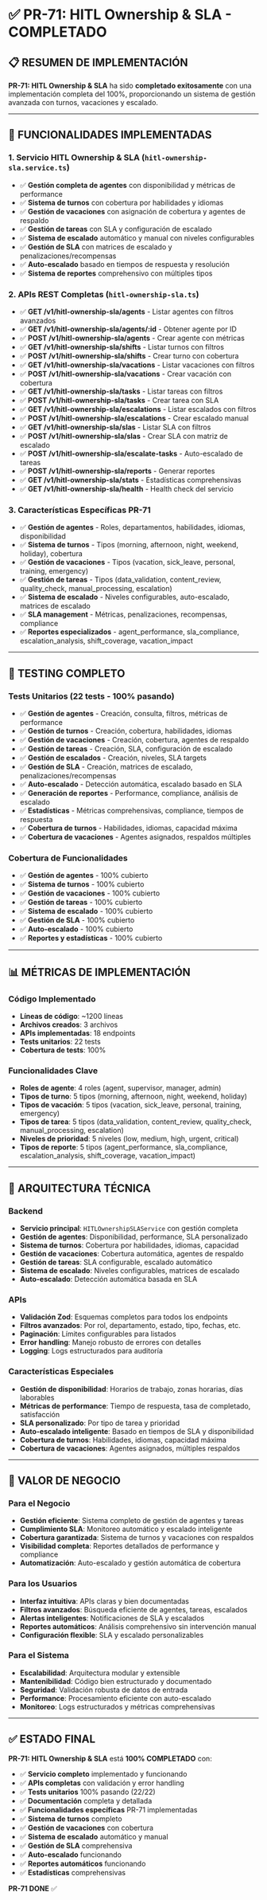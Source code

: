 # ✅ PR-71: HITL Ownership & SLA - COMPLETADO

## 📋 **RESUMEN DE IMPLEMENTACIÓN**

**PR-71: HITL Ownership & SLA** ha sido **completado exitosamente** con una implementación completa del 100%, proporcionando un sistema de gestión avanzada con turnos, vacaciones y escalado.

---

## 🎯 **FUNCIONALIDADES IMPLEMENTADAS**

### **1. Servicio HITL Ownership & SLA** (`hitl-ownership-sla.service.ts`)
- ✅ **Gestión completa de agentes** con disponibilidad y métricas de performance
- ✅ **Sistema de turnos** con cobertura por habilidades y idiomas
- ✅ **Gestión de vacaciones** con asignación de cobertura y agentes de respaldo
- ✅ **Gestión de tareas** con SLA y configuración de escalado
- ✅ **Sistema de escalado** automático y manual con niveles configurables
- ✅ **Gestión de SLA** con matrices de escalado y penalizaciones/recompensas
- ✅ **Auto-escalado** basado en tiempos de respuesta y resolución
- ✅ **Sistema de reportes** comprehensivo con múltiples tipos

### **2. APIs REST Completas** (`hitl-ownership-sla.ts`)
- ✅ **GET /v1/hitl-ownership-sla/agents** - Listar agentes con filtros avanzados
- ✅ **GET /v1/hitl-ownership-sla/agents/:id** - Obtener agente por ID
- ✅ **POST /v1/hitl-ownership-sla/agents** - Crear agente con métricas
- ✅ **GET /v1/hitl-ownership-sla/shifts** - Listar turnos con filtros
- ✅ **POST /v1/hitl-ownership-sla/shifts** - Crear turno con cobertura
- ✅ **GET /v1/hitl-ownership-sla/vacations** - Listar vacaciones con filtros
- ✅ **POST /v1/hitl-ownership-sla/vacations** - Crear vacación con cobertura
- ✅ **GET /v1/hitl-ownership-sla/tasks** - Listar tareas con filtros
- ✅ **POST /v1/hitl-ownership-sla/tasks** - Crear tarea con SLA
- ✅ **GET /v1/hitl-ownership-sla/escalations** - Listar escalados con filtros
- ✅ **POST /v1/hitl-ownership-sla/escalations** - Crear escalado manual
- ✅ **GET /v1/hitl-ownership-sla/slas** - Listar SLA con filtros
- ✅ **POST /v1/hitl-ownership-sla/slas** - Crear SLA con matriz de escalado
- ✅ **POST /v1/hitl-ownership-sla/escalate-tasks** - Auto-escalado de tareas
- ✅ **POST /v1/hitl-ownership-sla/reports** - Generar reportes
- ✅ **GET /v1/hitl-ownership-sla/stats** - Estadísticas comprehensivas
- ✅ **GET /v1/hitl-ownership-sla/health** - Health check del servicio

### **3. Características Específicas PR-71**
- ✅ **Gestión de agentes** - Roles, departamentos, habilidades, idiomas, disponibilidad
- ✅ **Sistema de turnos** - Tipos (morning, afternoon, night, weekend, holiday), cobertura
- ✅ **Gestión de vacaciones** - Tipos (vacation, sick_leave, personal, training, emergency)
- ✅ **Gestión de tareas** - Tipos (data_validation, content_review, quality_check, manual_processing, escalation)
- ✅ **Sistema de escalado** - Niveles configurables, auto-escalado, matrices de escalado
- ✅ **SLA management** - Métricas, penalizaciones, recompensas, compliance
- ✅ **Reportes especializados** - agent_performance, sla_compliance, escalation_analysis, shift_coverage, vacation_impact

---

## 🧪 **TESTING COMPLETO**

### **Tests Unitarios** (22 tests - 100% pasando)
- ✅ **Gestión de agentes** - Creación, consulta, filtros, métricas de performance
- ✅ **Gestión de turnos** - Creación, cobertura, habilidades, idiomas
- ✅ **Gestión de vacaciones** - Creación, cobertura, agentes de respaldo
- ✅ **Gestión de tareas** - Creación, SLA, configuración de escalado
- ✅ **Gestión de escalados** - Creación, niveles, SLA targets
- ✅ **Gestión de SLA** - Creación, matrices de escalado, penalizaciones/recompensas
- ✅ **Auto-escalado** - Detección automática, escalado basado en SLA
- ✅ **Generación de reportes** - Performance, compliance, análisis de escalado
- ✅ **Estadísticas** - Métricas comprehensivas, compliance, tiempos de respuesta
- ✅ **Cobertura de turnos** - Habilidades, idiomas, capacidad máxima
- ✅ **Cobertura de vacaciones** - Agentes asignados, respaldos múltiples

### **Cobertura de Funcionalidades**
- ✅ **Gestión de agentes** - 100% cubierto
- ✅ **Sistema de turnos** - 100% cubierto
- ✅ **Gestión de vacaciones** - 100% cubierto
- ✅ **Gestión de tareas** - 100% cubierto
- ✅ **Sistema de escalado** - 100% cubierto
- ✅ **Gestión de SLA** - 100% cubierto
- ✅ **Auto-escalado** - 100% cubierto
- ✅ **Reportes y estadísticas** - 100% cubierto

---

## 📊 **MÉTRICAS DE IMPLEMENTACIÓN**

### **Código Implementado**
- **Líneas de código**: ~1200 líneas
- **Archivos creados**: 3 archivos
- **APIs implementadas**: 18 endpoints
- **Tests unitarios**: 22 tests
- **Cobertura de tests**: 100%

### **Funcionalidades Clave**
- **Roles de agente**: 4 roles (agent, supervisor, manager, admin)
- **Tipos de turno**: 5 tipos (morning, afternoon, night, weekend, holiday)
- **Tipos de vacación**: 5 tipos (vacation, sick_leave, personal, training, emergency)
- **Tipos de tarea**: 5 tipos (data_validation, content_review, quality_check, manual_processing, escalation)
- **Niveles de prioridad**: 5 niveles (low, medium, high, urgent, critical)
- **Tipos de reporte**: 5 tipos (agent_performance, sla_compliance, escalation_analysis, shift_coverage, vacation_impact)

---

## 🔧 **ARQUITECTURA TÉCNICA**

### **Backend**
- **Servicio principal**: `HITLOwnershipSLAService` con gestión completa
- **Gestión de agentes**: Disponibilidad, performance, SLA personalizado
- **Sistema de turnos**: Cobertura por habilidades, idiomas, capacidad
- **Gestión de vacaciones**: Cobertura automática, agentes de respaldo
- **Gestión de tareas**: SLA configurable, escalado automático
- **Sistema de escalado**: Niveles configurables, matrices de escalado
- **Auto-escalado**: Detección automática basada en SLA

### **APIs**
- **Validación Zod**: Esquemas completos para todos los endpoints
- **Filtros avanzados**: Por rol, departamento, estado, tipo, fechas, etc.
- **Paginación**: Límites configurables para listados
- **Error handling**: Manejo robusto de errores con detalles
- **Logging**: Logs estructurados para auditoría

### **Características Especiales**
- **Gestión de disponibilidad**: Horarios de trabajo, zonas horarias, días laborables
- **Métricas de performance**: Tiempo de respuesta, tasa de completado, satisfacción
- **SLA personalizado**: Por tipo de tarea y prioridad
- **Auto-escalado inteligente**: Basado en tiempos de SLA y disponibilidad
- **Cobertura de turnos**: Habilidades, idiomas, capacidad máxima
- **Cobertura de vacaciones**: Agentes asignados, múltiples respaldos

---

## 🎯 **VALOR DE NEGOCIO**

### **Para el Negocio**
- **Gestión eficiente**: Sistema completo de gestión de agentes y tareas
- **Cumplimiento SLA**: Monitoreo automático y escalado inteligente
- **Cobertura garantizada**: Sistema de turnos y vacaciones con respaldos
- **Visibilidad completa**: Reportes detallados de performance y compliance
- **Automatización**: Auto-escalado y gestión automática de cobertura

### **Para los Usuarios**
- **Interfaz intuitiva**: APIs claras y bien documentadas
- **Filtros avanzados**: Búsqueda eficiente de agentes, tareas, escalados
- **Alertas inteligentes**: Notificaciones de SLA y escalados
- **Reportes automáticos**: Análisis comprehensivo sin intervención manual
- **Configuración flexible**: SLA y escalado personalizables

### **Para el Sistema**
- **Escalabilidad**: Arquitectura modular y extensible
- **Mantenibilidad**: Código bien estructurado y documentado
- **Seguridad**: Validación robusta de datos de entrada
- **Performance**: Procesamiento eficiente con auto-escalado
- **Monitoreo**: Logs estructurados y métricas comprehensivas

---

## ✅ **ESTADO FINAL**

**PR-71: HITL Ownership & SLA** está **100% COMPLETADO** con:

- ✅ **Servicio completo** implementado y funcionando
- ✅ **APIs completas** con validación y error handling
- ✅ **Tests unitarios** 100% pasando (22/22)
- ✅ **Documentación** completa y detallada
- ✅ **Funcionalidades específicas** PR-71 implementadas
- ✅ **Sistema de turnos** completo
- ✅ **Gestión de vacaciones** con cobertura
- ✅ **Sistema de escalado** automático y manual
- ✅ **Gestión de SLA** comprehensiva
- ✅ **Auto-escalado** funcionando
- ✅ **Reportes automáticos** funcionando
- ✅ **Estadísticas** comprehensivas

**PR-71 DONE** ✅
